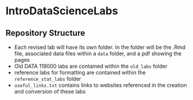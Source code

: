 # IntroDataScienceLabs

## Repository Structure
* Each revised lab will have its own folder. In the folder will be the .Rmd file, associated data files within a `data` folder, and a pdf showing the pages
* Old DATA 119000 labs are contained within the `old_labs` folder
* reference labs for formatting are contained within the `reference_stat_labs` folder
* `useful_links.txt` contains links to websites referenced in the creation and conversion of these labs
